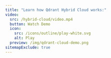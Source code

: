 ```yaml
---
title: "Learn how Qdrant Hybrid Cloud works:"
video:
  src: /hybrid-cloud/video.mp4
  button: Watch Demo
  icon:
    src: /icons/outline/play-white.svg
    alt: Play
  preview: /img/qdrant-cloud-demo.png
sitemapExclude: true
---
```



